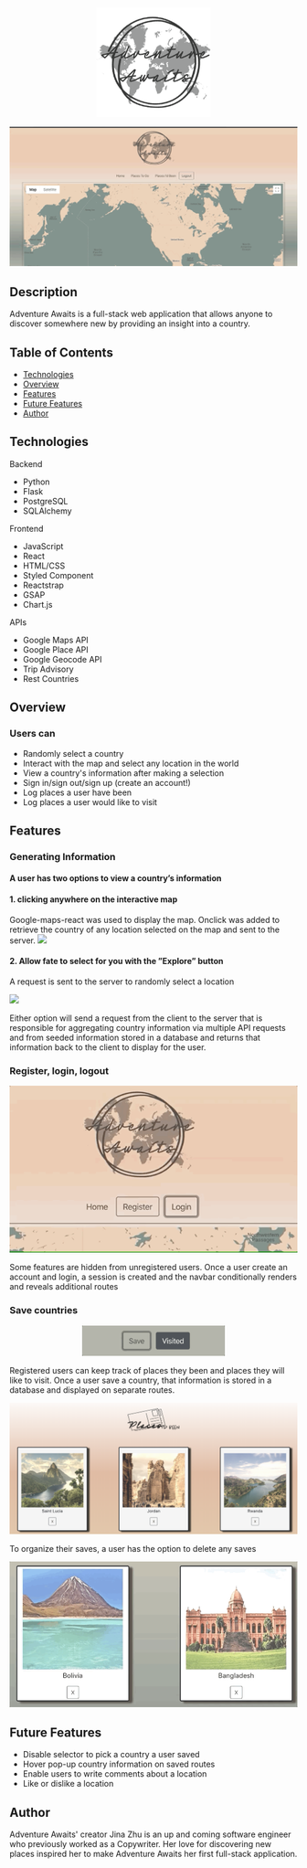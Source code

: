 <p align="center"><img src="/static/travelLogo.png" width="200"/></p>

<kbd>![Adventure Awaits](/static/AA1.gif)</kbd>

## Description
Adventure Awaits is a full-stack web application that allows anyone to discover somewhere new by providing an insight into a country. 

## Table of Contents
* [Technologies](#technologies)
* [Overview](#overview)
* [Features](#features)
* [Future Features](#futurePlans)
* [Author](#author)

## <a name="technologies"></a>Technologies

<p>Backend</p>

* Python
* Flask
* PostgreSQL
* SQLAlchemy

<p>Frontend</p>

* JavaScript
* React
* HTML/CSS
* Styled Component
* Reactstrap
* GSAP
* Chart.js

<p>APIs</p>

* Google Maps API
* Google Place API
* Google Geocode API
* Trip Advisory
* Rest Countries

## <a name="overview"></a>Overview
<h3>Users can</h3>

* Randomly select a country
* Interact with the map and select any location in the world
* View a country's information after making a selection
* Sign in/sign out/sign up (create an account!)
* Log places a user have been
* Log places a user would like to visit

## <a name="features"></a>Features

<h3>Generating Information</h3>
<h4>A user has two options to view a country’s information</h4>

<h4>1. clicking anywhere on the interactive map</h4>
Google-maps-react was used to display the map. Onclick was added to retrieve the country of any location selected on the map and sent to the server.

<img src="/static/clickableMap.gif"/>

<h4>2. Allow fate to select for you with the ”Explore” button</h4>
<p>A request is sent to the server to randomly select a location</p>

<img src="/static/Explore.gif"/>

Either option will send a request from the client to the server that is responsible for aggregating country information via multiple API requests and from seeded information stored in a database and returns that information back to the client to display for the user. 

<h3>Register, login, logout</h3>
<p align="center"><img src="/static/Login.gif"/></p>
Some features are hidden from unregistered users. Once a user create an account and login, a session is created and the navbar conditionally renders and reveals additional routes

<h3>Save countries</h3>
<p align="center"><img src="/static/save.gif" width="250"/></p>
Registered users can keep track of places they been and places they will like to visit. Once a user save a country, that information is stored in a database and displayed on separate routes.

<p align="center"><img src="/static/Screen%20Shot%202020-03-17%20at%203.24.20%20PM.png"/></p>

To organize their saves, a user has the option to delete any saves
<p align="center"><img src="/static/deletePhoto.gif"/></p>

## <a name="futurePlans"></a>Future Features

* Disable selector to pick a country a user saved
* Hover pop-up country information on saved routes
* Enable users to write comments about a location
* Like or dislike a location

## <a name="author"></a>Author

Adventure Awaits' creator Jina Zhu is an up and coming software engineer who previously worked as a Copywriter. Her love for discovering new places inspired her to make Adventure Awaits her first full-stack application. 
